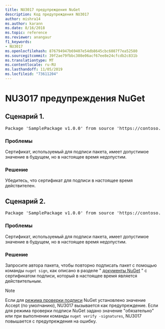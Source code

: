 ```yaml
---
title: NU3017 предупреждения NuGet
description: Код предупреждения NU3017
author: mishra14
ms.author: karann
ms.date: 8/16/2018
ms.topic: reference
ms.reviewer: anangaur
f1_keywords:
- NU3017
ms.openlocfilehash: 876794947b69407e54db8645cbc6087f7ea52580
ms.sourcegitcommit: 39f2ae79fbbc308e06acf67ee8e24cfcdb2c831b
ms.translationtype: MT
ms.contentlocale: ru-RU
ms.lasthandoff: 11/05/2019
ms.locfileid: "73611204"
---
```

# <a name="nuget-warning-nu3017"></a>NU3017 предупреждения NuGet

## <a name="scenario-1"></a>Сценарий 1.

<pre>Package 'SamplePackage v1.0.0' from source 'https://contoso.com/index.json': The signing certificate is not yet valid.</pre>

### <a name="issue"></a>Проблемы

Сертификат, используемый для подписи пакета, имеет допустимое значение в будущем, но в настоящее время недопустим.


### <a name="solution"></a>Решение

Убедитесь, что сертификат для подписи в настоящее время действителен.



## <a name="scenario-2"></a>Сценарий 2.

<pre>Package 'SamplePackage v1.0.0' from source 'https://contoso.com/index.json': The primary signature's certificate is not yet valid.</pre>

### <a name="issue"></a>Проблемы

Сертификат, используемый для подписи пакета, имеет допустимое значение в будущем, но в настоящее время недопустим.


### <a name="solution"></a>Решение

Запросите автора пакета, чтобы повторно подписать пакет с помощью команды `nuget sign`, как описано в разделе " [документы NuGet](https://docs.microsoft.com/nuget/create-packages/sign-a-package) " с сертификатом подписи, который в настоящее время является действительным.


> [!Note]
> Если для [режима проверки подписи](https://docs.microsoft.com/nuget/consume-packages/installing-signed-packages#configure-package-signature-requirements) NuGet установлено значение Accept (по умолчанию), NU3017 вызывается как предупреждение. Если для режима проверки подписи NuGet задано значение "обязательно" или при выполнении команды `nuget verify -signatures`, NU3017 повышается с предупреждения на ошибку. 